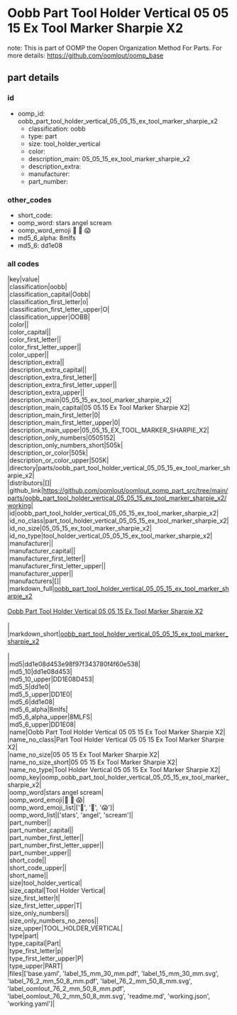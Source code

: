 # Oobb Part Tool Holder Vertical 05 05 15 Ex Tool Marker Sharpie X2  

note: This is part of OOMP the Oopen Organization Method For Parts. For more details: https://github.com/oomlout/oomp_base

##  part details





### id
* oomp_id: oobb_part_tool_holder_vertical_05_05_15_ex_tool_marker_sharpie_x2
  * classification: oobb
  * type: part
  * size: tool_holder_vertical
  * color: 
  * description_main: 05_05_15_ex_tool_marker_sharpie_x2
  * description_extra: 
  * manufacturer: 
  * part_number: 

### other_codes
* short_code: 
* oomp_word: stars angel scream
* oomp_word_emoji :stars: :angel: :scream:
* md5_6_alpha: 8mlfs
* md5_6: dd1e08

### all codes 
|key|value|  
|classification|oobb|  
|classification_capital|Oobb|  
|classification_first_letter|o|  
|classification_first_letter_upper|O|  
|classification_upper|OOBB|  
|color||  
|color_capital||  
|color_first_letter||  
|color_first_letter_upper||  
|color_upper||  
|description_extra||  
|description_extra_capital||  
|description_extra_first_letter||  
|description_extra_first_letter_upper||  
|description_extra_upper||  
|description_main|05_05_15_ex_tool_marker_sharpie_x2|  
|description_main_capital|05 05.15 Ex Tool Marker Sharpie X2|  
|description_main_first_letter|0|  
|description_main_first_letter_upper|0|  
|description_main_upper|05_05_15_EX_TOOL_MARKER_SHARPIE_X2|  
|description_only_numbers|0505152|  
|description_only_numbers_short|505k|  
|description_or_color|505k|  
|description_or_color_upper|505K|  
|directory|parts/oobb_part_tool_holder_vertical_05_05_15_ex_tool_marker_sharpie_x2|  
|distributors|[]|  
|github_link|https://github.com/oomlout/oomlout_oomp_part_src/tree/main/parts/oobb_part_tool_holder_vertical_05_05_15_ex_tool_marker_sharpie_x2/working|  
|id|oobb_part_tool_holder_vertical_05_05_15_ex_tool_marker_sharpie_x2|  
|id_no_class|part_tool_holder_vertical_05_05_15_ex_tool_marker_sharpie_x2|  
|id_no_size|05_05_15_ex_tool_marker_sharpie_x2|  
|id_no_type|tool_holder_vertical_05_05_15_ex_tool_marker_sharpie_x2|  
|manufacturer||  
|manufacturer_capital||  
|manufacturer_first_letter||  
|manufacturer_first_letter_upper||  
|manufacturer_upper||  
|manufacturers|[]|  
|markdown_full|[oobb_part_tool_holder_vertical_05_05_15_ex_tool_marker_sharpie_x2](https://github.com/oomlout/oomlout_oomp_part_src/tree/main/parts/oobb_part_tool_holder_vertical_05_05_15_ex_tool_marker_sharpie_x2/working)<br>[](https://github.com/oomlout/oomlout_oomp_part_src/tree/main/parts/oobb_part_tool_holder_vertical_05_05_15_ex_tool_marker_sharpie_x2/working)<br>[Oobb Part Tool Holder Vertical 05 05 15 Ex Tool Marker Sharpie X2](https://github.com/oomlout/oomlout_oomp_part_src/tree/main/parts/oobb_part_tool_holder_vertical_05_05_15_ex_tool_marker_sharpie_x2/working)<br><br>|  
|markdown_short|[oobb_part_tool_holder_vertical_05_05_15_ex_tool_marker_sharpie_x2](https://github.com/oomlout/oomlout_oomp_part_src/tree/main/parts/oobb_part_tool_holder_vertical_05_05_15_ex_tool_marker_sharpie_x2/working)<br><br>|  
|md5|dd1e08d453e98f97f343780f4f60e538|  
|md5_10|dd1e08d453|  
|md5_10_upper|DD1E08D453|  
|md5_5|dd1e0|  
|md5_5_upper|DD1E0|  
|md5_6|dd1e08|  
|md5_6_alpha|8mlfs|  
|md5_6_alpha_upper|8MLFS|  
|md5_6_upper|DD1E08|  
|name|Oobb Part Tool Holder Vertical 05 05 15 Ex Tool Marker Sharpie X2|  
|name_no_class|Part Tool Holder Vertical 05 05 15 Ex Tool Marker Sharpie X2|  
|name_no_size|05 05 15 Ex Tool Marker Sharpie X2|  
|name_no_size_short|05 05 15 Ex Tool Marker Sharpie X2|  
|name_no_type|Tool Holder Vertical 05 05 15 Ex Tool Marker Sharpie X2|  
|oomp_key|oomp_oobb_part_tool_holder_vertical_05_05_15_ex_tool_marker_sharpie_x2|  
|oomp_word|stars angel scream|  
|oomp_word_emoji|:stars: :angel: :scream:|  
|oomp_word_emoji_list|[':stars:', ':angel:', ':scream:']|  
|oomp_word_list|['stars', 'angel', 'scream']|  
|part_number||  
|part_number_capital||  
|part_number_first_letter||  
|part_number_first_letter_upper||  
|part_number_upper||  
|short_code||  
|short_code_upper||  
|short_name||  
|size|tool_holder_vertical|  
|size_capital|Tool Holder Vertical|  
|size_first_letter|t|  
|size_first_letter_upper|T|  
|size_only_numbers||  
|size_only_numbers_no_zeros||  
|size_upper|TOOL_HOLDER_VERTICAL|  
|type|part|  
|type_capital|Part|  
|type_first_letter|p|  
|type_first_letter_upper|P|  
|type_upper|PART|  
|files|['base.yaml', 'label_15_mm_30_mm.pdf', 'label_15_mm_30_mm.svg', 'label_76_2_mm_50_8_mm.pdf', 'label_76_2_mm_50_8_mm.svg', 'label_oomlout_76_2_mm_50_8_mm.pdf', 'label_oomlout_76_2_mm_50_8_mm.svg', 'readme.md', 'working.json', 'working.yaml']|  
